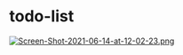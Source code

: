 # todo-list
[![Screen-Shot-2021-06-14-at-12-02-23.png](https://i.postimg.cc/GhmfzQqW/Screen-Shot-2021-06-14-at-12-02-23.png)](https://postimg.cc/MXgtpyk5)
